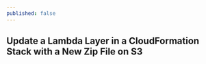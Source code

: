 ```yaml
---
published: false
---
```


## Update a Lambda Layer in a CloudFormation Stack with a New Zip File on S3